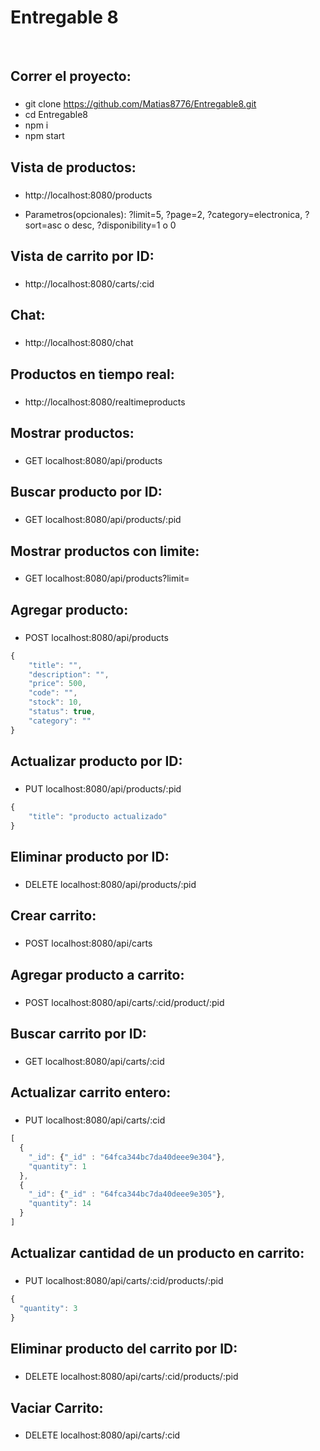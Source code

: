 # Entregable 8

&nbsp;

## Correr el proyecto:

###

-   git clone https://github.com/Matias8776/Entregable8.git
-   cd Entregable8
-   npm i
-   npm start


## Vista de productos:

###

-   http://localhost:8080/products

-   Parametros(opcionales):
    ?limit=5,
    ?page=2,
    ?category=electronica,
    ?sort=asc o desc,
    ?disponibility=1 o 0

## Vista de carrito por ID:

###

-   http://localhost:8080/carts/:cid

## Chat:

###

-   http://localhost:8080/chat

## Productos en tiempo real:

###

-   http://localhost:8080/realtimeproducts

## Mostrar productos:

###

-   GET localhost:8080/api/products

## Buscar producto por ID:

###

-   GET localhost:8080/api/products/:pid

## Mostrar productos con limite:

###

-   GET localhost:8080/api/products?limit=

## Agregar producto:

###

-   POST localhost:8080/api/products

```javascript
{
    "title": "",
    "description": "",
    "price": 500,
    "code": "",
    "stock": 10,
    "status": true,
    "category": ""
}
```

## Actualizar producto por ID:

###

-   PUT localhost:8080/api/products/:pid

```javascript
{
    "title": "producto actualizado"
}
```

## Eliminar producto por ID:

###

-   DELETE localhost:8080/api/products/:pid

## Crear carrito:

###

-   POST localhost:8080/api/carts

## Agregar producto a carrito:

###

-   POST localhost:8080/api/carts/:cid/product/:pid

## Buscar carrito por ID:

###

-   GET localhost:8080/api/carts/:cid

## Actualizar carrito entero:

###

-   PUT localhost:8080/api/carts/:cid

```javascript
[
  {
    "_id": {"_id" : "64fca344bc7da40deee9e304"},
    "quantity": 1
  },
  {
    "_id": {"_id" : "64fca344bc7da40deee9e305"},
    "quantity": 14
  }
]
```

## Actualizar cantidad de un producto en carrito:

###

-   PUT localhost:8080/api/carts/:cid/products/:pid

```javascript
{
  "quantity": 3
}
```

## Eliminar producto del carrito por ID:

###

-   DELETE localhost:8080/api/carts/:cid/products/:pid

## Vaciar Carrito:

###

-   DELETE localhost:8080/api/carts/:cid


